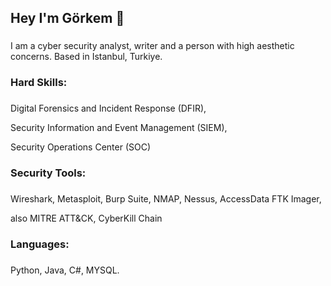 <h2 align="left">Hey I'm Görkem 👋</h2>

###

<p align="left"> I am a cyber security analyst, writer and a person with high aesthetic concerns. Based in Istanbul, Turkiye. </p>

###

<h3 align="left">Hard Skills: </h3>

###

<p> Digital Forensics and Incident Response (DFIR), </p>
<p> Security Information and Event Management (SIEM), </p>
<p> Security Operations Center (SOC) </p>

###

<h3 align="left"> Security Tools: </h3>

###

<p> Wireshark, Metasploit, Burp Suite, NMAP, Nessus, AccessData FTK Imager, </p>
<p> also MITRE ATT&CK, CyberKill Chain </p>

###


<h3 align="left">Languages: </h3>

###

Python, Java, C#, MYSQL.

###


